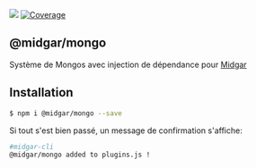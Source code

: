 ![](https://ci.midgar.io/app/rest/builds/buildType:(id:Midgar_Mongo_Build)/statusIcon) [![Coverage](https://sonar.midgar.io/api/project_badges/measure?project=Midgar_Mongo&metric=coverage)](https://sonar.midgar.io/dashboard?id=Midgar_Mongo)

## @midgar/mongo

Système de Mongos avec injection de dépendance pour [Midgar](https://github.com/midgarjs/midgar)

## Installation

```sh
$ npm i @midgar/mongo --save
```
Si tout s'est bien passé, un message de confirmation s'affiche:

```sh
#midgar-cli
@midgar/mongo added to plugins.js !
```
